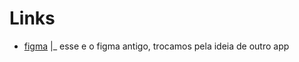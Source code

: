 # Links

- [figma](https://www.figma.com/design/RYbdwUe5vTTnSPDWQUzVXg/LDDM---Pet-App?node-id=0-1&t=6bWKWZD1R3IrH0lk-1)
    |_ esse e o figma antigo, trocamos pela ideia de outro app